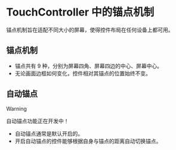 # TouchController 中的锚点机制

锚点机制旨在适配不同大小的屏幕，使得控件布局在任何设备上都可用。

## 锚点机制

- 锚点共有 9 种，分别为屏幕四角、屏幕四边的中心、屏幕中心。
- 无论画面边框如何变化，控件相对其锚点的位置始终不变。

## 自动锚点

> [!WARNING]
> 自动锚点功能正在开发中！

- 自动锚点通常是默认开启的。
- 开启自动锚点的控件能够根据自身与锚点的距离自动切换锚点。
